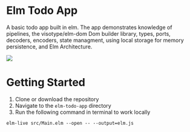# Elm Todo App

A basic todo app built in elm. The app demonstrates knowledge of pipelines, the visotype/elm-dom Dom builder library, types, ports, decoders, encoders, state managment, using local storage for memory persistence, and Elm Architecture.

<img src="https://user-images.githubusercontent.com/1827606/60203563-8766b800-9812-11e9-9292-6337a0a82b26.png" />


# Getting Started

1. Clone or download the repository 
2. Navigate to the `elm-todo-app` directory
3. Run the following command in terminal to work locally
```
elm-live src/Main.elm --open -- --output=elm.js
```
